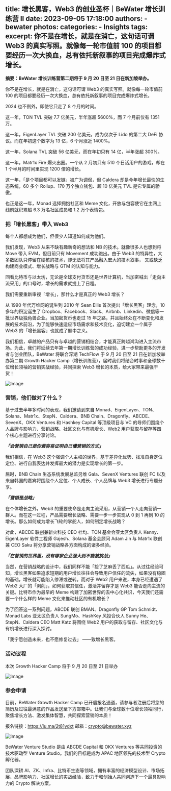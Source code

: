 title: 增长黑客，Web3 的创业圣杯｜BeWater 增长训练营 II
date: 2023-09-05 17:18:00
authors:
    - bewater
photos:
categories:
    - Insights
tags:
excerpt: 你不是在增长，就是在消亡，这句话可谓 Web3 的真实写照。就像每一轮市值前 100 的项目都要经历一次大换血，总有依托新叙事的项目完成爆炸式增长。
---
**摘要：BeWater 增长训练营第二期将于 9 月 20 日至 21 日在新加坡举办。**

你不是在增长，就是在消亡，这句话可谓 Web3 的真实写照。就像每一轮市值前 100 的项目都要经历一次大换血，总有依托新叙事的项目完成爆炸式增长。

2024 也不例外，即使它只走了 8 个月的时间。

这一年，TON TVL 突破 7.7 亿美元，半年涨超 5600%，而 7 个月前仅有 1351 万。

这一年，EigenLayer TVL 突破 200 亿美元，成为仅次于 Lido 的第二大 DeFi 协议。而在年初这个数字为 13 亿，6 个月涨近 1400%。

这一年，Solana TVL 突破 56 亿美元，而在年初只有 14 亿，半年涨超 300%。

这一年，Matr1x Fire 爆火出圈。一个从 2 月初只有 510 个日活用户的游戏，却在 1 个半月的时间里实现 1200 倍的增长。

这一年，「是个项目都可以发链」被广为调侃，但 Caldera 却是今年增长最快的生态系统，60 多个 Rollup、170 万个独立钱包、超 10 亿美元 TVL 是它专属的骄傲。

也正是这一年，Monad 选择拥抱社区和 Meme 文化，开放与包容使它在主网上线前就积累超 6.3 万名社区成员和 1.2 万个表情包。

### 把「增长黑客」带入 Web3

每个人都想成为他们，但很少人知道如何成为他们。

我们发现，Web3 从来不缺有趣新奇的想法和 NB 的技术。就像很多人也想到将 Move 带入 EVM，但目前只有 Movement 成功跑出。由于 Web3 的特异性，大多数团队只停留在硬核的技术，却无法将其产品融入宏大的技术叙事，
又或缺乏构建商业模式、增长战略与 GTM 的认知与能力。


回看比特币与以太坊，无论是全球支付货币还是世界计算机，当加密喊出「走向主流采用」的口号时，增长的需求就提上了日程。

我们需要重新审视「增长」，那什么才是真正的 Web3 增长？

从 1990 年代万维网的诞生到 2010 年 Sean Ellis 首次提出「增长黑客」理念，10 多年的积淀诞生了 Dropbox、Facebook、Slack、Airbnb、Linkedin、微信等一批世界级独角兽企业。当加密货币也走过 15 年之路，并且始终处在不断变化和发展的技术前沿，为了能够快速适应市场需求和技术变化，迫切建立一个属于 Web3 的「增长黑客」也就成了题中之义。

我们相信，卓越的产品只有与卓越的营销相结合，才能真正跨越鸿沟进入主流市场。为此，我们将延续去年第一期增长训练营的成功经验，进一步帮助更多的开发者与创业团队，BeWater 将联合深潮 TechFlow 于 9 月 20 日至 21 日在新加坡举办第二期 Growth Hacker Camp（增长训练营），届时我们将结合时事和全球数十位增长领袖的营销实战经验，共同探索 Web3 增长的本质，给大家带来最强干货！

![Image](c0d8c88b-060a-47c1-92d4-50763f6a77c9.png)

### 营销，他们做对了什么？

基于过去半年多时间的表现，我们邀请到来自 Monad、EigenLayer、TON、Solana、Matr1x、StepN、Caldera、BNB Chain、Dragonfly、ABCDE、SevenX、OKX Ventures 和 Hashkey Capital 等顶级项目与 VC 的导师们围绕个人品牌与影响力、营销战略、社区文化与有机增长、Web2 用户获取与留存等四个核心主题进行分享讨论。

**_「会营销自己是你最容易证明自己懂营销的方式」_**

我们相信，在 Web3 这个强调个人主权的世界，基于差异化优势、找准自身定位定位、进行自我表达并发挥最大的潜力是实现增长的第一步。

届时，BNB Chain 生态系统发展总监另维 Gala、SevenX Ventures 联创 FC 以及来自韩国的嘉宾将围绕个人定位、个人成长、个人品牌与 Web3 增长进行专题分享。

**_「营销是战略」_**

在个体增长之外，Web3 的重要使命是走向主流采用，从营销一个人走向营销一群人。而在这一过程，产品需要增长战略、需要一步一步实现从 0 到 1 再到 10 的增长。那么如何成为增长飞轮的掌舵人，如何制定增长战略？

对此，ABCDE 联创兼新火科技 CEO 杜均、TON 基金会亚太区负责人 Kenny、EigenLayer 软件工程师 Gajesh、Solana 基金会顾问 Adam Jin 与 Matr1x 联创兼 CEO Saku 将分享营销战略各方面构成的诸多经验。

**_「在营销的世界里，没有哪家企业强大到不能被挑战」_**

当然，在营销战略的设计中，我们同样不能「捡了芝麻丢了西瓜」。从过往经验可知，增长黑客如果追求短期的用户增长往往会导致用户信任的流失，如果没有稳固的基础，增长就可能陷入停滞或逆转。而对于 Web2 用户来说，本身已经遭遇了 Web2 大厂的「剥削」，如何获取其信任，激活并留存才是 Web3 能否走向主流的关键。比特币作为最早的 Meme 构建了加密世界的去中心化共识，今天我们还需要一个什么样的 Meme 文化来推动社区的有机增长？

为了回答这一系列问题，ABCDE 联创 BMAN、Dragonfly GP Tom Schmidt、Monad Labs 亚太区负责人 SungMo、HashKey 风投合伙人 Sunny He、StepN、Caldera CEO Matt Katz 将围绕 Web2 用户的获取与留存、社区文化与有机增长进行深入探讨。

「我宁愿创造未来，也不愿修复过去」
——致增长黑客。

### 活动议程

本次 Growth Hacker Camp 将于 9 月 20 日至 21 日举办

![Image](bdf1338b-2ab0-41eb-8da3-ea68a8ac1f61.png)

### 参会申请

目前，BeWater Growth Hacker Camp 已开启报名通道，请参与者注册后将您的简历及过往最满意的作品发送至下方邮箱中。让我们与全球数十位增长领袖同行，聚焦增长方法、激发集体智慧，共同探索营销的本质！

报名链接：https://lu.ma/2t81ydxt
邮箱：crypto@bewater.xyz

![Image](6cc9f36e-bda0-411b-b413-d3f790dbd53f.png)

BeWater  Venture Studio 是由 ABCDE Capital 和 OKX  Ventures 等共同投资的技术驱动型 Venture Studio。我们的目标是成为 APAC 地区领先的技术型 Crypto 孵化器。

团队深耕 AI、ZK、Infra、比特币生态等领域，拥有丰富的经济模型设计、市场拓展、品牌影响力、社区增长的实战经验，致力于和创始人共同创造下一个最具影响力的 Crypto 解决方案。
